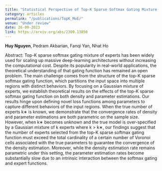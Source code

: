 ```yaml
---
title: "Statistical Perspective of Top-K Sparse Softmax Gating Mixture of Experts"
category: articles
permalink: "/publications/TopK_MoE/"
venue: "Under review"
date: 26-09-2023
link: https://arxiv.org/abs/2309.13850
---
```


[comment]: <> (<a href="https://arxiv.org/abs/2309.13850">Arxiv</a>.)
<b>Huy Nguyen</b>, Pedram Akbarian, Fanqi Yan, Nhat Ho

Abstract: Top-K sparse softmax gating mixture of experts has been widely used for scaling
up massive deep-learning architectures without increasing the computational cost.
Despite its popularity in real-world applications, the theoretical understanding of
that gating function has remained an open problem. The main challenge comes
from the structure of the top-K sparse softmax gating function, which partitions
the input space into multiple regions with distinct behaviors. By focusing on a
Gaussian mixture of experts, we establish theoretical results on the effects of the
top-K sparse softmax gating function on both density and parameter estimations.
Our results hinge upon defining novel loss functions among parameters to capture
different behaviors of the input regions. When the true number of experts k∗
is known, we demonstrate that the convergence rates of density and parameter
estimations are both parametric on the sample size. However, when k∗ becomes
unknown and the true model is over-specified by a Gaussian mixture of k experts
where k > k∗, our findings suggest that the number of experts selected from
the top-K sparse softmax gating function must exceed the total cardinality of a
certain number of Voronoi cells associated with the true parameters to guarantee
the convergence of the density estimation. Moreover, while the density estimation
rate remains parametric under this setting, the parameter estimation rates become
substantially slow due to an intrinsic interaction between the softmax gating and
expert functions.
